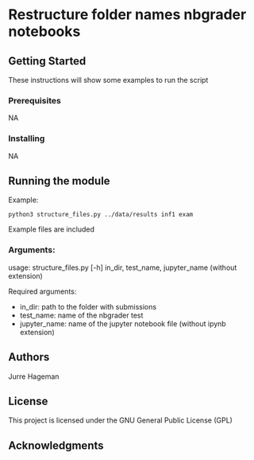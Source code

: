 # Restructure folder names nbgrader notebooks


## Getting Started

These instructions will show some examples to run the script

### Prerequisites

NA


### Installing

NA

## Running the module


Example:
```
python3 structure_files.py ../data/results inf1 exam
```

Example files are included

### Arguments:
usage: structure_files.py [-h] in_dir, test_name, jupyter_name (without extension)

Required arguments:
- in_dir: path to the folder with submissions
- test_name: name of the nbgrader test
- jupyter_name: name of the jupyter notebook file (without ipynb extension)


## Authors

Jurre Hageman

## License

This project is licensed under the GNU General Public License (GPL)

## Acknowledgments

